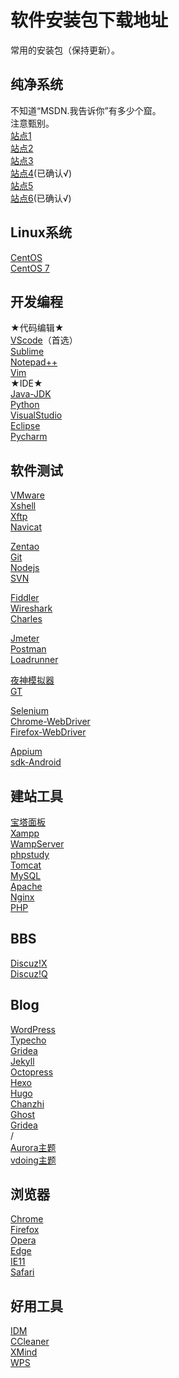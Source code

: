 # 软件安装包下载地址

常用的安装包（保持更新）。  

## 纯净系统 
不知道“MSDN.我告诉你”有多少个窟。  
注意甄别。  
[站点1](https://www.xitongku.com/)  
[站点2](http://www.msdn1.cn/)  
[站点3](https://www.msdn3.com/)  
[站点4](https://msdn.itellyou.cn/)(已确认√)  
[站点5](https://www.wogaosuni.com/)  
[站点6](https://next.itellyou.cn/)(已确认√)  

## Linux系统 
[CentOS](https://www.centos.org/)  
[CentOS 7](http://mirrors.aliyun.com/centos/7.8.2003/isos/x86_64/CentOS-7-x86_64-DVD-2003.iso)  

## 开发编程 
★代码编辑★  
[VScode](https://code.visualstudio.com/)（首选）  
[Sublime](https://www.sublimetext.com/)  
[Notepad++](https://notepad-plus-plus.org/)  
[Vim](https://www.vim.org/)  
★IDE★  
[Java-JDK](https://www.oracle.com/java/technologies/javase-downloads.html)  
[Python](https://www.python.org/downloads/)  
[VisualStudio](https://visualstudio.microsoft.com/)  
[Eclipse](https://www.eclipse.org/downloads/packages/)  
[Pycharm](https://www.jetbrains.com/pycharm/)  

## 软件测试 
[VMware](https://www.vmware.com/cn.html)  
[Xshell](https://www.netsarang.com/zh/xshell/)  
[Xftp](https://www.netsarang.com/zh/xftp/)  
[Navicat](https://www.navicat.com.cn/)  

[Zentao](https://www.zentao.net/)  
[Git](https://git-scm.com/)  
[Nodejs](https://nodejs.org/en/)  
[SVN](https://tortoisesvn.net/)  

[Fiddler](https://www.telerik.com/fiddler)  
[Wireshark](https://www.wireshark.org/)  
[Charles](https://www.charlesproxy.com/)  

[Jmeter](https://jmeter.apache.org/)  
[Postman](https://www.postman.com/)  
[Loadrunner](https://www.microfocus.com/zh-cn/products/loadrunner-professional/overview)  

[夜神模拟器](https://www.yeshen.com/)  
[GT](https://gt.qq.com/)  

[Selenium](https://www.selenium.dev/)  
[Chrome-WebDriver](https://chromedriver.chromium.org/)  
[Firefox-WebDriver](https://developer.mozilla.org/en-US/docs/Web/WebDriver)  

[Appium](http://appium.io/)  
[sdk-Android](https://developer.android.com/studio)  

## 建站工具 
[宝塔面板](https://www.bt.cn/)  
[Xampp](https://www.apachefriends.org/)  
[WampServer](https://www.wampserver.com/)  
[phpstudy](https://www.xp.cn/)  
[Tomcat](https://tomcat.apache.org/)  
[MySQL](https://www.mysql.com/)  
[Apache](https://www.apache.org/)  
[Nginx](http://nginx.org/)  
[PHP](https://www.php.net/)  

## BBS 
[Discuz!X](https://www.discuz.net/)  
[Discuz!Q](https://discuz.chat/)  

## Blog 
[WordPress](https://wordpress.com/)  
[Typecho](http://typecho.org/)  
[Gridea](https://gridea.dev/)  
[Jekyll](https://jekyllrb.com/)  
[Octopress](http://octopress.org/)  
[Hexo](https://hexo.io/)  
[Hugo](https://gohugo.io/)  
[Chanzhi](https://www.zsite.com/)  
[Ghost](https://ghost.org/)  
[Gridea](https://gridea.dev/)  
/  
[Aurora主题](https://github.com/chanshiyucx/aurora)  
[vdoing主题](https://github.com/xugaoyi/vuepress-theme-vdoing)  

## 浏览器 
[Chrome](https://www.google.com/chrome/)  
[Firefox](https://www.mozilla.org/en-US/)  
[Opera](https://www.opera.com/)  
[Edge](https://www.microsoft.com/en-us/edge)  
[IE11](https://www.microsoft.com/en-us/download/details.aspx?id=41628)  
[Safari](https://www.apple.com/safari/)  

## 好用工具 
[IDM](https://www.internetdownloadmanager.com/)  
[CCleaner](https://www.ccleaner.com/)  
[XMind](https://www.xmind.cn/)  
[WPS](https://www.wps.com/)  